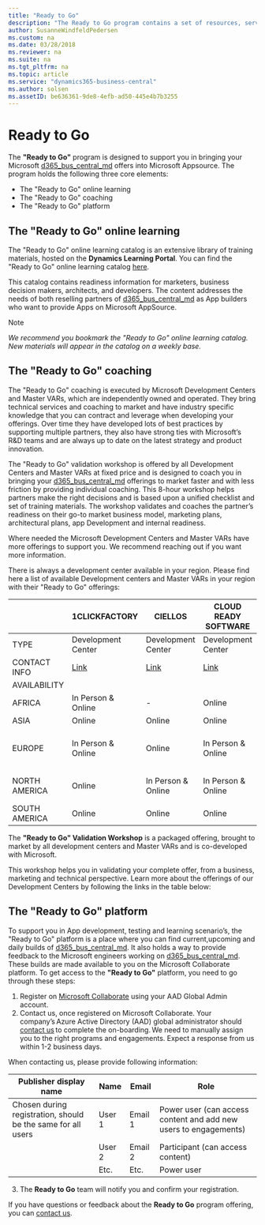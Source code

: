 ```yaml
---
title: "Ready to Go"
description: "The Ready to Go program contains a set of resources, services and tools to support Microsoft Dynamics 365 Business Central."
author: SusanneWindfeldPedersen
ms.custom: na
ms.date: 03/28/2018
ms.reviewer: na
ms.suite: na
ms.tgt_pltfrm: na
ms.topic: article
ms.service: "dynamics365-business-central"
ms.author: solsen
ms.assetID: be636361-9de8-4efb-ad50-445e4b7b3255
---
```


# Ready to Go
The **"Ready to Go"** program is designed to support you in bringing your Microsoft [d365_bus_central_md](../includes/d365_bus_central_md.md) offers into Microsoft Appsource. The program holds the following three core elements:

- The "Ready to Go" online learning
- The "Ready to Go" coaching
- The "Ready to Go" platform

## The "Ready to Go" online learning
The "Ready to Go" online learning catalog is an extensive 
library of training materials, hosted on the **Dynamics Learning Portal**. You can find the "Ready to Go" online learning catalog [here](http://aka.ms/ReadyToGoOnlineLearning).  

This catalog contains readiness information for marketers, business decision makers, architects, and developers. The content addresses the needs of both reselling partners of [d365_bus_central_md](../includes/d365_bus_central_md.md) as App builders who want to provide Apps on Microsoft AppSource.

> [!NOTE]
> *We recommend you bookmark the "Ready to Go" online learning catalog. New materials will appear in the catalog on a weekly base.*

## The "Ready to Go" coaching
The "Ready to Go" coaching is executed by Microsoft Development Centers and Master VARs, which are independently owned and operated. They bring technical services and coaching to market and have industry specific knowledge that you can contract and leverage when developing your offerings. Over time they have developed lots of best practices by supporting multiple partners, they also have strong ties with Microsoft’s R&D teams and are always up to date on the latest strategy and product innovation.

The "Ready to Go" validation workshop is offered by all Development Centers and Master VARs at fixed price and is designed to coach you in bringing your [d365_bus_central_md](../includes/d365_bus_central_md.md) offerings to market faster and with less friction by providing individual coaching. This 8-hour workshop helps partners make the right decisions and is based upon a unified checklist and set of training materials. The workshop validates and coaches the partner’s readiness on their go-to market business model, marketing plans, architectural plans, app Development and internal readiness.

Where needed the Microsoft Development Centers and Master VARs have more offerings to support you. We recommend reaching out if you want more information.

There is always a development center available in your region. Please find here a list of available Development centers and Master VARs in your region with their "Ready to Go" offerings:

|    |   1CLICKFACTORY                     |CIELLOS|CLOUD READY SOFTWARE|INNOVA CONSULTING|QBS GROUP|VELOSIO|
|------|---------------------------|-----|----|---|---|---|
|TYPE|Development Center|Development Center|Development Center|Development Center|Master VAR|Master VAR| 
|CONTACT INFO |[Link](https://www.1clickfactory.com/readytogo/) |[Link](http://www.ciellos.com/ready-to-go)|[Link](http://www.cloud-ready-software.com/readytogo)|[Link](http://www.innovaconsulting.es/en/readytogo/)|[Link](https://www.qbsgroup.com/service/app-pealing-workshop/)|[Link](https://www.velosio.com/readytogo/)|
|AVAILABILITY| ||||||
|AFRICA|In Person & Online|-|Online|-|-|-|
|ASIA|Online|Online|Online|-|-|-|
|EUROPE|In Person & Online|Online|In Person & Online|In Person & Online|In Person & Online|-|
|NORTH AMERICA|Online|In Person & Online|In Person & Online|-|-|In Person & Online|
|SOUTH AMERICA|Online|Online|Online|In Person & Online|-|-|

The **"Ready to Go" Validation Workshop** is a packaged offering, brought to market by all development centers and Master VARs and is co-developed with Microsoft.

This workshop helps you in validating your complete offer, from a business, marketing and technical perspective. Learn more about the offerings of our Development Centers by following the links in the table below:

## The "Ready to Go" platform
To support you in App development, testing and learning scenario’s, the "Ready to Go" platform is a place where you can find current,upcoming and daily builds of [d365_bus_central_md](../includes/d365_bus_central_md.md). It also holds a way to provide feedback to the Microsoft engineers working on [d365_bus_central_md](../includes/d365_bus_central_md.md). These builds are made available to you on the Microsoft Collaborate platform. To get access to the **"Ready to Go"** platform, you need to go through these steps:

1. Register on [Microsoft Collaborate](http://aka.ms/Collaborate) using your AAD Global Admin account. 
2. Contact us, once registered on Microsoft Collaborate. Your company’s Azure Active Directory (AAD) global administrator should [contact us](mailto:dyn365bep@microsoft.com) to complete the on-boarding. We need to manually assign you to the right programs and engagements. Expect a response from us within 1-2 business days.

When contacting us, please provide following information:  

|Publisher display name|Name|Email|Role |
|----------------------|----|-----|-----|
|Chosen during registration, should be the same for all users|User 1|Email 1|Power user (can access content and add new users to engagements)| 
||User 2|Email 2 |Participant (can access content)| 
||Etc.|Etc.|Power user| 

3. The **Ready to Go** team will notify you and confirm your registration.

If you have questions or feedback about the **Ready to Go** program offering, you can [contact us](mailto:dyn365bep@microsoft.com). 


